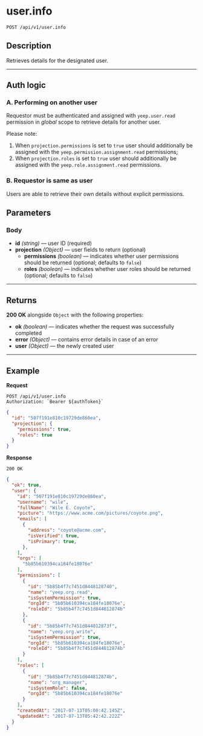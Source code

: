# user.info

`POST /api/v1/user.info`

## Description

Retrieves details for the designated user.

***

## Auth logic

### A. Performing on another user

Requestor must be authenticated and assigned with `yeep.user.read` permission in _global_ scope to retrieve details for another user.

Please note:
1. When `projection.permissions` is set to `true` user should additionally be assigned with the `yeep.permission.assignment.read` permissions;
2. When `projection.roles` is set to `true` user should additionally be assigned with the `yeep.role.assignment.read` permissions.

### B. Requestor is same as user

Users are able to retrieve their own details without explicit permissions.

## Parameters

### Body

- **id** _(string)_ — user ID (required)
- **projection** _(Object)_ — user fields to return (optional)
  - **permissions** _(boolean)_ — indicates whether user permissions should be returned (optional; defaults to `false`)
  - **roles** _(boolean)_ — indicates whether user roles should be returned (optional; defaults to `false`)
***

## Returns

**200 OK** alongside `Object` with the following properties:

- **ok** _(boolean)_ — indicates whether the request was successfully completed
- **error** _(Object)_ — contains error details in case of an error
- **user** _(Object)_ — the newly created user

***

## Example

**Request**

```
POST /api/v1/user.info
Authorization: `Bearer ${authToken}`
```

``` json
{
  "id": "507f191e810c19729de860ea",
  "projection": {
    "permissions": true,
    "roles": true
  }
}
```

**Response**

`200 OK`

``` json
{
  "ok": true,
  "user": {
    "id": "507f191e810c19729de860ea",
    "username": "wile",
    "fullName": "Wile E. Coyote",
    "picture": "https://www.acme.com/pictures/coyote.png",
    "emails": [
      {
        "address": "coyote@acme.com",
        "isVerified": true,
        "isPrimary": true,
      },
    ],
    "orgs": [
      "5b85b610394ca184fe18076e"
    ],
    "permissions": [
      {
        "id": "5b85b4f7c7451d8448128740",
        "name": "yeep.org.read",
        "isSystemPermission": true,
        "orgId": "5b85b610394ca184fe18076e",
        "roleId": "5b85b4f7c7451d844812874b"
      },
      {
        "id": "5b85b4f7c7451d844812873f",
        "name": "yeep.org.write",
        "isSystemPermission": true,
        "orgId": "5b85b610394ca184fe18076e",
        "roleId": "5b85b4f7c7451d844812874b"
      }
    ],
    "roles": [
      {
        "id": "5b85b4f7c7451d844812874b",
        "name": "org_manager",
        "isSystemRole": false,
        "orgId": "5b85b610394ca184fe18076e"
      }
    ],
    "createdAt": "2017-07-13T05:00:42.145Z",
    "updatedAt": "2017-07-13T05:42:42.222Z"
  }
}
```
